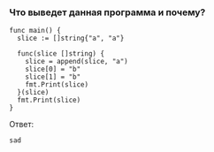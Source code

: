 ### Что выведет данная программа и почему?
```
func main() {
  slice := []string{"a", "a"}

  func(slice []string) {
    slice = append(slice, "a")
    slice[0] = "b"
    slice[1] = "b"
    fmt.Print(slice)
  }(slice)
  fmt.Print(slice)
}
```

Ответ:
```
sad
```